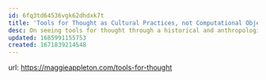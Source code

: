 ```yaml
---
id: 6fq3td64536vgk62dhdxk7t
title: 'Tools for Thought as Cultural Practices, not Computational Objects'
desc: On seeing tools for thought through a historical and anthropological lens
updated: 1685991155753
created: 1671839214548
---
```



url: https://maggieappleton.com/tools-for-thought
